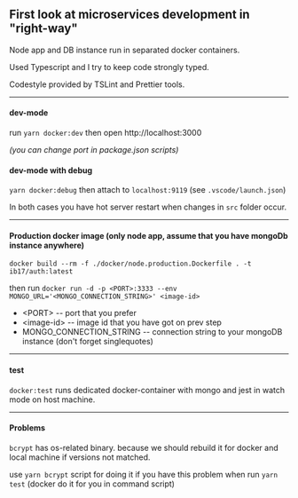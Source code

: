 ## First look at microservices development in "right-way"

Node app and DB instance run in separated docker containers.

Used Typescript and I try to keep code strongly typed.

Codestyle provided by TSLint and Prettier tools.

---

#### dev-mode

run `yarn docker:dev` then open http://localhost:3000

_(you can change port in package.json scripts)_

#### dev-mode with debug

`yarn docker:debug`
then attach to `localhost:9119` (see `.vscode/launch.json`)

In both cases you have hot server restart when changes in `src` folder occur.

---

#### Production docker image (only node app, assume that you have mongoDb instance anywhere)

`docker build --rm -f ./docker/node.production.Dockerfile . -t ib17/auth:latest`

then run `docker run -d -p <PORT>:3333 --env MONGO_URL='<MONGO_CONNECTION_STRING>' <image-id>`

- \<PORT\> -- port that you prefer
- <image-id\> -- image id that you have got on prev step
- MONGO_CONNECTION_STRING -- connection string to your mongoDB instance (don't forget singlequotes)

---

#### test

`docker:test` runs dedicated docker-container with mongo and jest in watch mode on host machine.

---

#### Problems

`bcrypt` has os-related binary. because we should rebuild it for docker and local machine if versions not matched.

use `yarn bcrypt` script for doing it if you have this problem when run `yarn test` (docker do it for you in command script)
